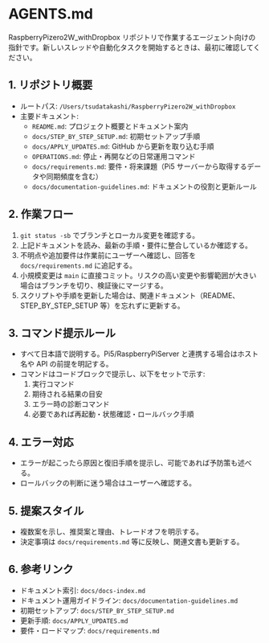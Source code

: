 # AGENTS.md

RaspberryPizero2W_withDropbox リポジトリで作業するエージェント向けの指針です。新しいスレッドや自動化タスクを開始するときは、最初に確認してください。

## 1. リポジトリ概要
- ルートパス: `/Users/tsudatakashi/RaspberryPizero2W_withDropbox`
- 主要ドキュメント:
  - `README.md`: プロジェクト概要とドキュメント案内
  - `docs/STEP_BY_STEP_SETUP.md`: 初期セットアップ手順
  - `docs/APPLY_UPDATES.md`: GitHub から更新を取り込む手順
  - `OPERATIONS.md`: 停止・再開などの日常運用コマンド
  - `docs/requirements.md`: 要件・将来課題（Pi5 サーバーから取得するデータや同期頻度を含む）
  - `docs/documentation-guidelines.md`: ドキュメントの役割と更新ルール

## 2. 作業フロー
1. `git status -sb` でブランチとローカル変更を確認する。
2. 上記ドキュメントを読み、最新の手順・要件に整合しているか確認する。
3. 不明点や追加要件は作業前にユーザーへ確認し、回答を `docs/requirements.md` に追記する。
4. 小規模変更は `main` に直接コミット。リスクの高い変更や影響範囲が大きい場合はブランチを切り、検証後にマージする。
5. スクリプトや手順を更新した場合は、関連ドキュメント（README、STEP_BY_STEP_SETUP 等）を忘れずに更新する。

## 3. コマンド提示ルール
- すべて日本語で説明する。Pi5/RaspberryPiServer と連携する場合はホスト名や API の前提を明記する。
- コマンドはコードブロックで提示し、以下をセットで示す:
  1. 実行コマンド
  2. 期待される結果の目安
  3. エラー時の診断コマンド
  4. 必要であれば再起動・状態確認・ロールバック手順

## 4. エラー対応
- エラーが起こったら原因と復旧手順を提示し、可能であれば予防策も述べる。
- ロールバックの判断に迷う場合はユーザーへ確認する。

## 5. 提案スタイル
- 複数案を示し、推奨案と理由、トレードオフを明示する。
- 決定事項は `docs/requirements.md` 等に反映し、関連文書も更新する。

## 6. 参考リンク
- ドキュメント索引: `docs/docs-index.md`
- ドキュメント運用ガイドライン: `docs/documentation-guidelines.md`
- 初期セットアップ: `docs/STEP_BY_STEP_SETUP.md`
- 更新手順: `docs/APPLY_UPDATES.md`
- 要件・ロードマップ: `docs/requirements.md`

